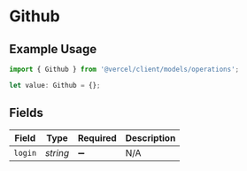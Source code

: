 # Github

## Example Usage

```typescript
import { Github } from '@vercel/client/models/operations';

let value: Github = {};
```

## Fields

| Field   | Type     | Required           | Description |
| ------- | -------- | ------------------ | ----------- |
| `login` | _string_ | :heavy_minus_sign: | N/A         |
